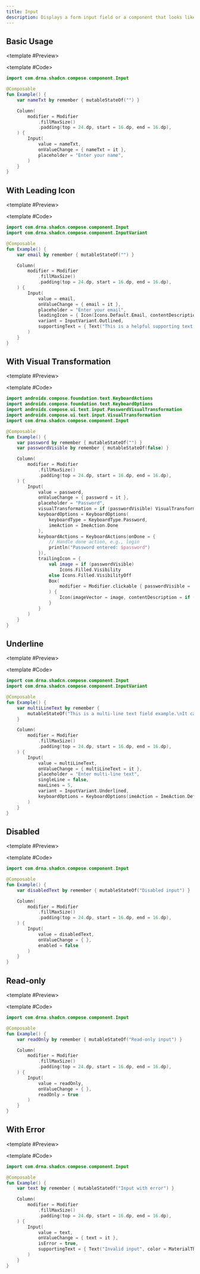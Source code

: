 ```yaml
---
title: Input
description: Displays a form input field or a component that looks like an input field.
---
```


<DocsPage 
    :title="frontmatter.title" 
    :description="frontmatter.description"
    path="views/components/Input.md">

## Basic Usage

<TabPreview>

<template #Preview>
<Preview name="input" variant="default"/>
</template>

<template #Code>

```kotlin
import com.drna.shadcn.compose.component.Input

@Composable
fun Example() {
    var nameTxt by remember { mutableStateOf("") }

    Column(
        modifier = Modifier
            .fillMaxSize()
            .padding(top = 24.dp, start = 16.dp, end = 16.dp),
    ) {
        Input(
            value = nameTxt,
            onValueChange = { nameTxt = it },
            placeholder = "Enter your name",
        )
    }
}
```

</template>

</TabPreview>

## With Leading Icon

<TabPreview>

<template #Preview>
<Preview name="input" variant="with-leading-and-support-text"/>
</template>

<template #Code>

```kotlin
import com.drna.shadcn.compose.component.Input
import com.drna.shadcn.compose.component.InputVariant

@Composable
fun Example() {
    var email by remember { mutableStateOf("") }

    Column(
        modifier = Modifier
            .fillMaxSize()
            .padding(top = 24.dp, start = 16.dp, end = 16.dp),
    ) {
        Input(
            value = email,
            onValueChange = { email = it },
            placeholder = "Enter your email",
            leadingIcon = { Icon(Icons.Default.Email, contentDescription = "Email icon") },
            variant = InputVariant.Outlined,
            supportingText = { Text("This is a helpful supporting text.") }
        )
    }
}
```

</template>

</TabPreview>

## With Visual Transformation

<TabPreview>

<template #Preview>
<Preview name="input" variant="visual-transformation"/>
</template>

<template #Code>

```kotlin
import androidx.compose.foundation.text.KeyboardActions
import androidx.compose.foundation.text.KeyboardOptions
import androidx.compose.ui.text.input.PasswordVisualTransformation
import androidx.compose.ui.text.input.VisualTransformation
import com.drna.shadcn.compose.component.Input

@Composable
fun Example() {
    var password by remember { mutableStateOf("") }
    var passwordVisible by remember { mutableStateOf(false) }

    Column(
        modifier = Modifier
            .fillMaxSize()
            .padding(top = 24.dp, start = 16.dp, end = 16.dp),
    ) {
        Input(
            value = password,
            onValueChange = { password = it },
            placeholder = "Password",
            visualTransformation = if (passwordVisible) VisualTransformation.None else PasswordVisualTransformation(),
            keyboardOptions = KeyboardOptions(
                keyboardType = KeyboardType.Password,
                imeAction = ImeAction.Done
            ),
            keyboardActions = KeyboardActions(onDone = {
                // Handle done action, e.g., login
                println("Password entered: $password")
            }),
            trailingIcon = {
                val image = if (passwordVisible)
                    Icons.Filled.Visibility
                else Icons.Filled.VisibilityOff
                Box(
                    modifier = Modifier.clickable { passwordVisible = !passwordVisible }
                ) {
                    Icon(imageVector = image, contentDescription = if (passwordVisible) "Hide password" else "Show password")
                }
            }
        )
    }
}
```

</template>

</TabPreview>

## Underline

<TabPreview>

<template #Preview>
<Preview name="input" variant="underline"/>
</template>

<template #Code>

```kotlin
import com.drna.shadcn.compose.component.Input
import com.drna.shadcn.compose.component.InputVariant

@Composable
fun Example() {
    var multiLineText by remember {
        mutableStateOf("This is a multi-line text field example.\nIt can expand to show more content.")
    }

    Column(
        modifier = Modifier
            .fillMaxSize()
            .padding(top = 24.dp, start = 16.dp, end = 16.dp),
    ) {
        Input(
            value = multiLineText,
            onValueChange = { multiLineText = it },
            placeholder = "Enter multi-line text",
            singleLine = false,
            maxLines = 5,
            variant = InputVariant.Underlined,
            keyboardOptions = KeyboardOptions(imeAction = ImeAction.Default)
        )
    }
}
```

</template>

</TabPreview>

## Disabled

<TabPreview>

<template #Preview>
<Preview name="input" variant="disabled"/>
</template>

<template #Code>

```kotlin
import com.drna.shadcn.compose.component.Input

@Composable
fun Example() {
    var disabledText by remember { mutableStateOf("Disabled input") }

    Column(
        modifier = Modifier
            .fillMaxSize()
            .padding(top = 24.dp, start = 16.dp, end = 16.dp),
    ) {
        Input(
            value = disabledText,
            onValueChange = { },
            enabled = false
        )
    }
}
```

</template>

</TabPreview>

## Read-only

<TabPreview>

<template #Preview>
<Preview name="input" variant="read-only"/>
</template>

<template #Code>

```kotlin
import com.drna.shadcn.compose.component.Input

@Composable
fun Example() {
    var readOnly by remember { mutableStateOf("Read-only input") }

    Column(
        modifier = Modifier
            .fillMaxSize()
            .padding(top = 24.dp, start = 16.dp, end = 16.dp),
    ) {
        Input(
            value = readOnly,
            onValueChange = { },
            readOnly = true
        )
    }
}
```

</template>

</TabPreview>

## With Error

<TabPreview>

<template #Preview>
<Preview name="input" variant="with-error"/>
</template>

<template #Code>

```kotlin
import com.drna.shadcn.compose.component.Input

@Composable
fun Example() {
    var text by remember { mutableStateOf("Input with error") }

    Column(
        modifier = Modifier
            .fillMaxSize()
            .padding(top = 24.dp, start = 16.dp, end = 16.dp),
    ) {
        Input(
            value = text,
            onValueChange = { text = it },
            isError = true,
            supportingText = { Text("Invalid input", color = MaterialTheme.colors.destructive) }
        )
    }
}
```

</template>

</TabPreview>

</DocsPage>
